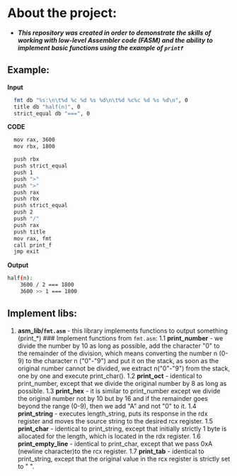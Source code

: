 # About the project:
- ***This repository was created in order to demonstrate the skills of working with low-level Assembler code (FASM) and the ability to implement basic functions using the example of `printf`***

## Example:

**Input**
```bash
  fmt db "%s:\n\t%d %c %d %s %d\n\t%d %c%c %d %s %d\n", 0
  title db "half(n)", 0
  strict_equal db "===", 0
```

**CODE**
```bash
  mov rax, 3600
  mov rbx, 1800

  push rbx
  push strict_equal
  push 1
  push ">"
  push ">"
  push rax
  push rbx
  push strict_equal
  push 2
  push "/"
  push rax
  push title
  mov rax, fmt
  call print_f
  jmp exit
```

**Output**
```bash
half(n):
    3600 / 2 === 1800
    3600 >> 1 === 1800
```

## Implement libs:
  1. **asm_lib/`fmt.asm`** - this library implements functions to output something (print_*)
    ### Implement functions from `fmt.asm`:
      1.1 **print_number** - we divide the number by 10 as long as possible, add the character "0" to the remainder of the division, which means converting the number n (0-9) to the character n ("0"-"9") and put it on the stack, as soon as the original number cannot be divided, we extract n("0"-"9") from the stack, one by one and execute print_char().
      1.2 **print_oct** - identical to print_number, except that we divide the original number by 8 as long as possible.
      1.3 **print_hex** - it is similar to print_number except we divide the original number not by 10 but by 16 and if the remainder goes beyond the range (0-9), then we add "A" and not "0" to it.
      1.4 **print_string** - executes length_string, puts its response in the rdx register and moves the source string to the desired rcx register.
      1.5 **print_char** - identical to print_string, except that initially strictly 1 byte is allocated for the length, which is located in the rdx register.
      1.6 **print_empty_line** - identical to print_char, except that we pass 0xA (newline character)to the rcx register.
      1.7 **print_tab** - identical to print_string, except that the original value in the rcx register is strictly set to "    ".
